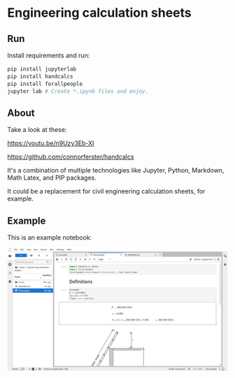 # Engineering calculation sheets

## Run

Install requirements and run:

```bash
pip install jupyterlab
pip install handcalcs
pip install forallpeople
jupyter lab # Create *.ipynb files and enjoy.
```

## About

Take a look at these:

https://youtu.be/n9Uzy3Eb-XI

https://github.com/connorferster/handcalcs

It's a combination of multiple technologies like Jupyter, Python, Markdown, Math Latex, and PIP packages.

It could be a replacement for civil engineering calculation sheets, for example.

## Example

This is an example notebook:

![Example](media/Screenshot_20240511_143233.png)

